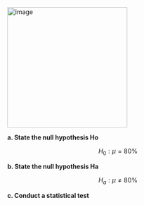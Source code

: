 
<img width="273" alt="image" src="https://github.com/user-attachments/assets/7ff151ac-7218-45b6-a3e8-db043ec0bf8d">

**a. State the null hypothesis Ho**

$$
H_0: \mu = 80\%
$$

**b. State the null hypothesis Ha**

$$
H_a: \mu \neq 80\%
$$

**c. Conduct a statistical test**



